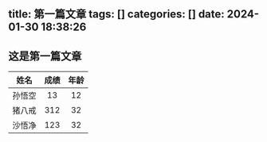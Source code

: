 title: 第一篇文章
tags: []
categories: []
date: 2024-01-30 18:38:26
---

## 这是第一篇文章

| 姓名  | 成绩  | 年龄                             |
|:---:|:---:|:------------------------------:|
| 孙悟空 | 13  | 12                             |
| 猪八戒 | 312 | 32                             |
| 沙悟净 | 123 | 32 |

